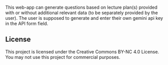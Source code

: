 This web-app can generate questions based on lecture plan(s) provided with or without additional relevant data (to be separately provided by the user).
The user is supposed to generate and enter their own gemini api key in the API form field.


## License

This project is licensed under the Creative Commons BY-NC 4.0 License.  
You may not use this project for commercial purposes.
